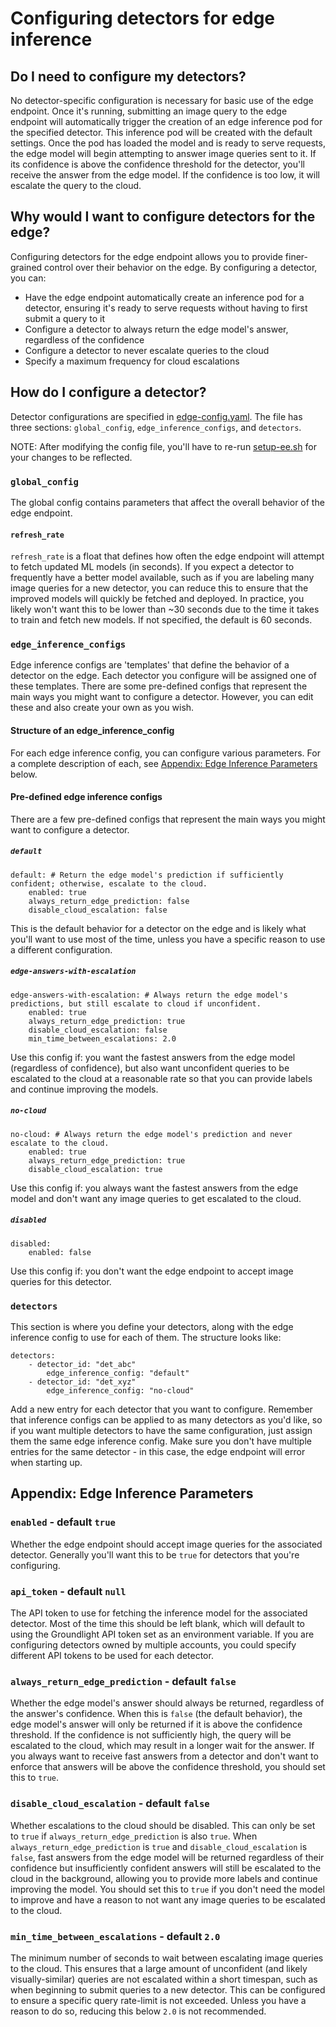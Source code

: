 # Configuring detectors for edge inference

## Do I need to configure my detectors?

No detector-specific configuration is necessary for basic use of the edge endpoint. Once it's running, submitting an image query to the edge endpoint will automatically trigger the creation of an edge inference pod for the specified detector. This inference pod will be created with the default settings. Once the pod has loaded the model and is ready to serve requests, the edge model will begin attempting to answer image queries sent to it. If its confidence is above the confidence threshold for the detector, you'll receive the answer from the edge model. If the confidence is too low, it will escalate the query to the cloud. 

## Why would I want to configure detectors for the edge?

Configuring detectors for the edge endpoint allows you to provide finer-grained control over their behavior on the edge. By configuring a detector, you can:
* Have the edge endpoint automatically create an inference pod for a detector, ensuring it's ready to serve requests without having to first submit a query to it
* Configure a detector to always return the edge model's answer, regardless of the confidence
* Configure a detector to never escalate queries to the cloud
* Specify a maximum frequency for cloud escalations

## How do I configure a detector?

Detector configurations are specified in [edge-config.yaml](configs/edge-config.yaml). The file has three sections: `global_config`, `edge_inference_configs`, and `detectors`. 

NOTE: After modifying the config file, you'll have to re-run [setup-ee.sh](deploy/bin/setup-ee.sh) for your changes to be reflected.

### `global_config`

The global config contains parameters that affect the overall behavior of the edge endpoint. 

#### `refresh_rate`

`refresh_rate` is a float that defines how often the edge endpoint will attempt to fetch updated ML models (in seconds). If you expect a detector to frequently have a better model available, such as if you are labeling many image queries for a new detector, you can reduce this to ensure that the improved models will quickly be fetched and deployed. In practice, you likely won't want this to be lower than ~30 seconds due to the time it takes to train and fetch new models. If not specified, the default is 60 seconds.

### `edge_inference_configs`

Edge inference configs are 'templates' that define the behavior of a detector on the edge. Each detector you configure will be assigned one of these templates. There are some pre-defined configs that represent the main ways you might want to configure a detector. However, you can edit these and also create your own as you wish.

#### Structure of an edge_inference_config

For each edge inference config, you can configure various parameters. For a complete description of each, see [Appendix: Edge Inference Parameters](#appendix-edge-inference-parameters) below.

#### Pre-defined edge inference configs

There are a few pre-defined configs that represent the main ways you might want to configure a detector. 

##### `default`
```
default: # Return the edge model's prediction if sufficiently confident; otherwise, escalate to the cloud.
    enabled: true
    always_return_edge_prediction: false
    disable_cloud_escalation: false
```
This is the default behavior for a detector on the edge and is likely what you'll want to use most of the time, unless you have a specific reason to use a different configuration.

##### `edge-answers-with-escalation`
```
edge-answers-with-escalation: # Always return the edge model's predictions, but still escalate to cloud if unconfident.
    enabled: true
    always_return_edge_prediction: true
    disable_cloud_escalation: false
    min_time_between_escalations: 2.0
```
Use this config if: you want the fastest answers from the edge model (regardless of confidence), but also want unconfident queries to be escalated to the cloud at a reasonable rate so that you can provide labels and continue improving the models.

##### `no-cloud`
```
no-cloud: # Always return the edge model's prediction and never escalate to the cloud.
    enabled: true
    always_return_edge_prediction: true
    disable_cloud_escalation: true
```
Use this config if: you always want the fastest answers from the edge model and don't want any image queries to get escalated to the cloud.

##### `disabled`
```
disabled:
    enabled: false
```
Use this config if: you don't want the edge endpoint to accept image queries for this detector.

### `detectors`

This section is where you define your detectors, along with the edge inference config to use for each of them. The structure looks like:
```
detectors:
    - detector_id: "det_abc"
        edge_inference_config: "default"
    - detector_id: "det_xyz"
        edge_inference_config: "no-cloud"
```
Add a new entry for each detector that you want to configure. Remember that inference configs can be applied to as many detectors as you'd like, so if you want multiple detectors to have the same configuration, just assign them the same edge inference config. Make sure you don't have multiple entries for the same detector - in this case, the edge endpoint will error when starting up.

## Appendix: Edge Inference Parameters

### `enabled` - default `true`
Whether the edge endpoint should accept image queries for the associated detector. Generally you'll want this to be `true` for detectors that you're configuring.

### `api_token` - default `null`
The API token to use for fetching the inference model for the associated detector. Most of the time this should be left blank, which will default to using the Groundlight API token set as an environment variable. If you are configuring detectors owned by multiple accounts, you could specify different API tokens to be used for each detector.  

### `always_return_edge_prediction` - default `false`
Whether the edge model's answer should always be returned, regardless of the answer's confidence. When this is `false` (the default behavior), the edge model's answer will only be returned if it is above the confidence threshold. If the confidence is not sufficiently high, the query will be escalated to the cloud, which may result in a longer wait for the answer. If you always want to receive fast answers from a detector and don't want to enforce that answers will be above the confidence threshold, you should set this to `true`. 

### `disable_cloud_escalation` - default `false`
Whether escalations to the cloud should be disabled. This can only be set to `true` if `always_return_edge_prediction` is also `true`. When `always_return_edge_prediction` is `true` and `disable_cloud_escalation` is `false`, fast answers from the edge model will be returned regardless of their confidence but insufficiently confident answers will still be escalated to the cloud in the background, allowing you to provide more labels and continue improving the model. You should set this to `true` if you don't need the model to improve and have a reason to not want any image queries to be escalated to the cloud.

### `min_time_between_escalations` - default `2.0`
The minimum number of seconds to wait between escalating image queries to the cloud. This ensures that a large amount of unconfident (and likely visually-similar) queries are not escalated within a short timespan, such as when beginning to submit queries to a new detector. This can be configured to ensure a specific query rate-limit is not exceeded. Unless you have a reason to do so, reducing this below `2.0` is not recommended. 